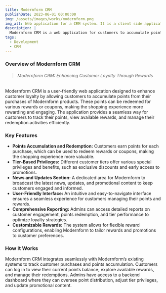```yaml
---
title: Modernform CRM
publishDate: 2023-06-01 00:00:00
img: /assets/images/works/modernform.png
img_alt: Web application for a CRM system. It is a client side application.
description: |
  Modernform CRM is a web application for customers to accumulate points earned from purchases of Modernform products, which can be redeemed for rewards or coupons.
tags:
  - Development
  - CRM
---
```


### Overview of Modernform CRM

> ###### Modernform CRM: Enhancing Customer Loyalty Through Rewards

Modernform CRM is a user-friendly web application designed to enhance customer loyalty by allowing customers to accumulate points from their purchases of Modernform products. These points can be redeemed for various rewards or coupons, making the shopping experience more rewarding and engaging. The application provides a seamless way for customers to track their points, view available rewards, and manage their redemption activities efficiently.

### Key Features

- **Points Accumulation and Redemption:** Customers earn points for each purchase, which can be used to redeem rewards or coupons, making the shopping experience more valuable.
- **Tier-Based Privileges:** Different customer tiers offer various special privileges and benefits, such as exclusive discounts and early access to promotions.
- **News and Updates Section:** A dedicated area for Modernform to broadcast the latest news, updates, and promotional content to keep customers engaged and informed.
- **User-Friendly Interface:** An intuitive and easy-to-navigate interface ensures a seamless experience for customers managing their points and rewards.
- **Comprehensive Reporting:** Admins can access detailed reports on customer engagement, points redemption, and tier performance to optimize loyalty strategies.
- **Customizable Rewards:** The system allows for flexible reward configurations, enabling Modernform to tailor rewards and promotions to customer preferences.

### How It Works

Modernform CRM integrates seamlessly with Modernform’s existing systems to track customer purchases and points accumulation. Customers can log in to view their current points balance, explore available rewards, and manage their redemptions. Admins have access to a backend dashboard where they can oversee point distribution, adjust tier privileges, and update promotional content.